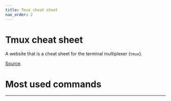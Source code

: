 ```yaml
---
title: Tmux cheat sheet
nav_order: 2
---
```


# Tmux cheat sheet

A website that is a cheat sheet for the terminal multiplexer (`tmux`).

[Source][Tmux cheat sheet].

# Most used commands

---

[Tmux cheat sheet]: https://tmuxcheatsheet.com/